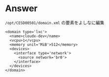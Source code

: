 
# Answer

`/opt/CESD00501/domain.xml` の要素をよしなに編集

```
<domain type='lxc'>
  <name>cloudx-dev</name>
  <vcpu>1</vcpu>
  <memory unit='MiB'>512</memory>
  <devices>
    <interface type='network'>
      <source network='br0'>
    </interface>
  </devices>
</domain>
```


